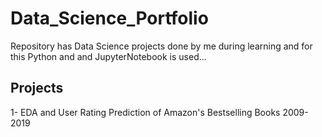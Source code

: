 # Data_Science_Portfolio
Repository has Data Science projects done by me during learning and for this Python and and JupyterNotebook is used... 

## Projects
1- EDA and User Rating Prediction of Amazon's Bestselling Books 2009-2019
